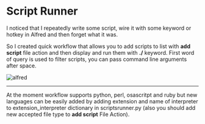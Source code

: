 # Script Runner

I noticed that I repeatedly write some script, wire it with some keyword or hotkey in Alfred and then forget what it was.

So I created quick workflow that allows you to add scripts to list with **add script** file action and then display and run them with **./** keyword. First word of query is used to filter scripts, you can pass command line arguments after space.

![alfred]

---

At the moment workflow supports python, perl, osascritpt and ruby but new languages can be easily added by adding extension and name of interpreter to extension_interpreter dictionary in scriptsrunner.py (also you should add new accepted file type to **add script** File Action).   



[alfred]: http://bvsc.nazwa.pl/img/scriptrunner.png 
